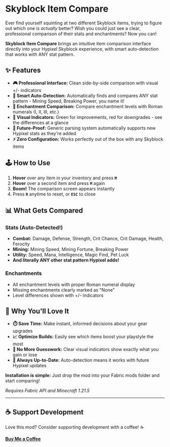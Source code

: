 
# Skyblock Item Compare

Ever find yourself squinting at two different Skyblock items, trying to figure out which one is *actually* better? Wish you could just see a clear, professional comparison of their stats and enchantments? Now you can!

**Skyblock Item Compare** brings an intuitive item comparison interface directly into your Hypixel Skyblock experience, with smart auto-detection that works with ANY stat pattern.

## ✨ Features

- **🎮 Professional Interface:** Clean side-by-side comparison with visual +/- indicators
- **🤖 Smart Auto-Detection:** Automatically finds and compares ANY stat pattern - Mining Speed, Breaking Power, you name it!
- **📜 Enchantment Comparison:** Compare enchantment levels with Roman numerals (I, II, III, etc.)
- **🎯 Visual Indicators:** Green for improvements, red for downgrades - see the differences at a glance
- **🔮 Future-Proof:** Generic parsing system automatically supports new Hypixel stats as they're added
- **⚡ Zero Configuration:** Works perfectly out of the box with any Skyblock items

## 🕹️ How to Use

1. **Hover** over any item in your inventory and press **`M`**
2. **Hover** over a second item and press **`M`** again  
3. **Boom!** The comparison screen appears instantly
4. Press **`R`** anytime to reset, or **`ESC`** to close

## 📊 What Gets Compared

### Stats (Auto-Detected!)
- **Combat:** Damage, Defense, Strength, Crit Chance, Crit Damage, Health, Ferocity
- **Mining:** Mining Speed, Mining Fortune, Breaking Power
- **Utility:** Speed, Mana, Intelligence, Magic Find, Pet Luck
- **And literally ANY other stat pattern Hypixel adds!**

### Enchantments
- All enchantment levels with proper Roman numeral display
- Missing enchantments clearly marked as "None"
- Level differences shown with +/- indicators

## 🚀 Why You'll Love It

- **⏱️ Save Time:** Make instant, informed decisions about your gear upgrades
- **📈 Optimize Builds:** Easily see which items boost your playstyle the most  
- **🎯 No More Guesswork:** Clear visual indicators show exactly what you gain or lose
- **🔧 Always Up-to-Date:** Auto-detection means it works with future Hypixel updates

**Installation is simple:** Just drop the mod into your Fabric mods folder and start comparing!

*Requires Fabric API and Minecraft 1.21.5*

---

## ☕ Support Development

Love this mod? Consider supporting development with a coffee! ☕

**[Buy Me a Coffee](https://coff.ee/kr3mil)**
